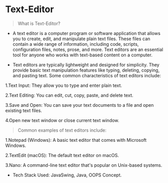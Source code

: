 # Text-Editor
> What is Text-Editor?
- A text editor is a computer program or software application that allows you to create, edit, and manipulate plain text files. These files can contain a wide range of information, including code, scripts, configuration files, notes, prose, and more. Text editors are an essential tool for anyone who works with text-based content on a computer.

- Text editors are typically lightweight and designed for simplicity. They provide basic text manipulation features like typing, deleting, copying, and pasting text. 
Some common characteristics of text editors include:

1.Text Input: They allow you to type and enter plain text. 

2.Text Editing: You can edit, cut, copy, paste, and delete text.

3.Save and Open: You can save your text documents to a file and open existing text files.

4.Open new text window or close current text window.

>Common examples of text editors include:

1.Notepad (Windows): A basic text editor that comes with Microsoft Windows.

2.TextEdit (macOS): The default text editor on macOS.

3.Nano: A command-line text editor that's popular on Unix-based systems.

- Tech Stack Used:
JavaSwing, Java, OOPS Concept.

